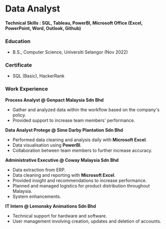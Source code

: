 # Data Analyst

#### Technical Skills : SQL, Tableau, PowerBI, Microsoft Office (Excel, PowerPoint, Word, Outlook, Github)

### Education
- B.S., Computer Science, Universiti Selangor (Nov 2022)

### Certificate
- SQL (Basic), HackerRank

### Work Experience
**Process Analyst @ Genpact Malaysia Sdn Bhd**
- Gather and analyzed data within the workflow based on the company's policy.
- Provided support to increase team members' performance.

**Data Analyst Protege @ Sime Darby Plantation Sdn Bhd**
- Performed data cleaning and analysis daily with **Microsoft Excel**.
- Data visualisation using **PowerBI**.
- Collaboration between team members to further increase accuracy.

**Administrative Executive @ Coway Malaysia Sdn Bhd**
- Data extraction from ERP.
- Data cleaning and reporting with **Microsoft Excel**.
- Provided insight and recommendations to increase performance.
- Planned and managed logistics for product distribution throughout Malaysia.
- System enhancements.

**IT Intern @ Lemonsky Animations Sdn Bhd**
- Technical support for hardware and software.
- User management involving creation, updates and deletion of accounts.

